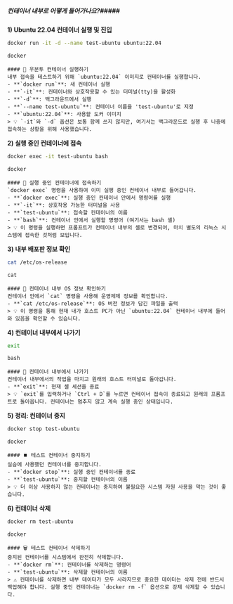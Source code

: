 ##### 컨테이너 내부로 어떻게 들어가나요?#####

**1) Ubuntu 22.04 컨테이너 실행 및 진입**

```bash
docker run -it -d --name test-ubuntu ubuntu:22.04
```

```tech
docker
```
```desc
#### 🚀 우분투 컨테이너 실행하기
내부 접속을 테스트하기 위해 `ubuntu:22.04` 이미지로 컨테이너를 실행합니다.
- **`docker run`**: 새 컨테이너 실행
- **`-it`**: 컨테이너와 상호작용할 수 있는 터미널(tty)을 활성화
- **`-d`**: 백그라운드에서 실행
- **`--name test-ubuntu`**: 컨테이너 이름을 'test-ubuntu'로 지정
- **`ubuntu:22.04`**: 사용할 도커 이미지
> 💡 `-it`와 `-d` 옵션은 보통 함께 쓰지 않지만, 여기서는 백그라운드로 실행 후 나중에 접속하는 상황을 위해 사용했습니다.
```

**2) 실행 중인 컨테이너에 접속**

```bash
docker exec -it test-ubuntu bash
```

```tech
docker
```
```desc
#### 🚪 실행 중인 컨테이너에 접속하기
`docker exec` 명령을 사용하여 이미 실행 중인 컨테이너 내부로 들어갑니다.
- **`docker exec`**: 실행 중인 컨테이너 안에서 명령어를 실행
- **`-it`**: 상호작용 가능한 터미널을 사용
- **`test-ubuntu`**: 접속할 컨테이너의 이름
- **`bash`**: 컨테이너 안에서 실행할 명령어 (여기서는 bash 셸)
> 💡 이 명령을 실행하면 프롬프트가 컨테이너 내부의 셸로 변경되어, 마치 별도의 리눅스 시스템에 접속한 것처럼 보입니다.
```

**3) 내부 배포판 정보 확인**

```bash
cat /etc/os-release
```

```tech
cat
```
```desc
#### 📜 컨테이너 내부 OS 정보 확인하기
컨테이너 안에서 `cat` 명령을 사용해 운영체제 정보를 확인합니다.
- **`cat /etc/os-release`**: OS 버전 정보가 담긴 파일을 출력
> 💡 이 명령을 통해 현재 내가 호스트 PC가 아닌 `ubuntu:22.04` 컨테이너 내부에 들어와 있음을 확인할 수 있습니다.
```

**4) 컨테이너 내부에서 나가기**

```bash
exit
```

```tech
bash
```
```desc
#### 🚪 컨테이너 내부에서 나가기
컨테이너 내부에서의 작업을 마치고 원래의 호스트 터미널로 돌아갑니다.
- **`exit`**: 현재 셸 세션을 종료
> 💡 `exit`를 입력하거나 `Ctrl + D`를 누르면 컨테이너 접속이 종료되고 원래의 프롬프트로 돌아옵니다. 컨테이너는 멈추지 않고 계속 실행 중인 상태입니다.
```

**5) 정리: 컨테이너 중지**

```bash
docker stop test-ubuntu
```

```tech
docker
```
```desc
#### ⏹️ 테스트 컨테이너 중지하기
실습에 사용했던 컨테이너를 중지합니다.
- **`docker stop`**: 실행 중인 컨테이너를 종료
- **`test-ubuntu`**: 중지할 컨테이너의 이름
> 💡 더 이상 사용하지 않는 컨테이너는 중지하여 불필요한 시스템 자원 사용을 막는 것이 좋습니다.
```

**6) 컨테이너 삭제**

```bash
docker rm test-ubuntu
```

```tech
docker
```
```desc
#### 🗑️ 테스트 컨테이너 삭제하기
중지된 컨테이너를 시스템에서 완전히 삭제합니다.
- **`docker rm`**: 컨테이너를 삭제하는 명령어
- **`test-ubuntu`**: 삭제할 컨테이너의 이름
> ⚠️ 컨테이너를 삭제하면 내부 데이터가 모두 사라지므로 중요한 데이터는 삭제 전에 반드시 백업해야 합니다. 실행 중인 컨테이너는 `docker rm -f` 옵션으로 강제 삭제할 수 있습니다.
```

